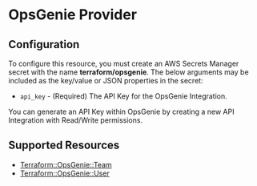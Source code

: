 # OpsGenie Provider

## Configuration

To configure this resource, you must create an AWS Secrets Manager secret with the name **terraform/opsgenie**. The below arguments may be included as the key/value or JSON properties in the secret:

* `api_key` - (Required) The API Key for the OpsGenie Integration.

You can generate an API Key within OpsGenie by creating a new API Integration with Read/Write permissions.


## Supported Resources

* [Terraform::OpsGenie::Team](Team.md)
* [Terraform::OpsGenie::User](User.md)